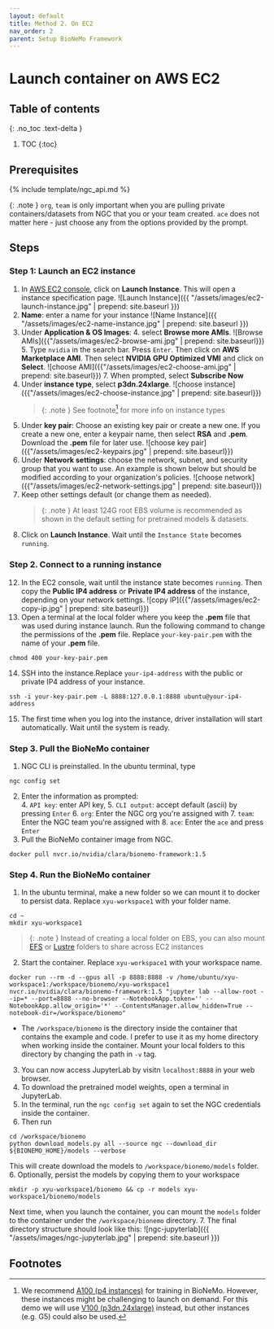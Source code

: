 ```yaml
---
layout: default
title: Method 2. On EC2
nav_order: 2
parent: Setup BioNeMo Framework
---
```


# Launch container on AWS EC2


## Table of contents
{: .no_toc .text-delta }

1. TOC
{:toc}


## Prerequisites

{% include template/ngc_api.md %}

{: .note }
`org`, `team` is only important when you are pulling private containers/datasets from NGC that you or your team created. `ace` does not matter here - just choose any from the options provided by the prompt. 

## Steps

### Step 1: Launch an EC2 instance
1. In [AWS EC2 console](https://us-east-1.console.aws.amazon.com/ec2/home?region=us-east-1), click on **Launch Instance**. This will open a instance specification page. ![Launch Instance]({{ "/assets/images/ec2-launch-instance.jpg" | prepend: site.baseurl }})
2. **Name**: enter a name for your instance
   ![Name Instance]({{ "/assets/images/ec2-name-instance.jpg" | prepend: site.baseurl }})
3. Under **Application & OS Images**:
   4. select **Browse more AMIs**.
   ![Browse AMIs]({{"/assets/images/ec2-browse-ami.jpg" | prepend: site.baseurl}})
   5. Type `nvidia` in the search bar. Press `Enter`. Then click on **AWS Marketplace AMI**. Then select **NVIDIA GPU Optimized VMI** and click on **Select**.
   ![choose AMI]({{"/assets/images/ec2-choose-ami.jpg" | prepend: site.baseurl}})
   7. When prompted, select **Subscribe Now**
8. Under **instance type**, select **p3dn.24xlarge**.
   ![choose instance]({{"/assets/images/ec2-choose-instance.jpg" | prepend: site.baseurl}})
   > {: .note }
   > See footnote[^1] for more info on instance types
9. Under **key pair**: Choose an existing key pair or create a new one. If you create a new one, enter a keypair name, then select **RSA** and **.pem**. Download the **.pem** file for later use. 
   ![choose key pair]({{"/assets/images/ec2-keypairs.jpg" | prepend: site.baseurl}})
10. Under **Network settings**: choose the network, subnet, and security group that you want to use. An example is shown below but should be modified according to your organization's policies.
![choose network]({{"/assets/images/ec2-network-settings.jpg" | prepend: site.baseurl}})
11. Keep other settings default (or change them as needed). 
      > {: .note }
    At least 124G root EBS volume is recommended as shown in the default setting for pretrained models & datasets.
12. Click on **Launch Instance**. Wait until the `Instance State` becomes `running`.


### Step 2. Connect to a running instance
12. In the EC2 console, wait until the instance state becomes `running`. Then copy the **Public IP4 address** or **Private IP4 address** of the instance, depending on your network settings. ![copy IP]({{"/assets/images/ec2-copy-ip.jpg" | prepend: site.baseurl}})
13. Open a terminal at the local folder where you keep the **.pem** file that was used during instance launch.  Run the following command to change the permissions of the **.pem** file. Replace `your-key-pair.pem` with the name of your **.pem** file.
```shell
chmod 400 your-key-pair.pem
```
14. SSH into the instance.Replace `your-ip4-address` with the public or private IP4 address of your instance. 
```shell
ssh -i your-key-pair.pem -L 8888:127.0.0.1:8888 ubuntu@your-ip4-address
```
15. The first time when you log into the instance, driver installation will start automatically. Wait until the system is ready. 

### Step 3. Pull the BioNeMo container
1. NGC CLI is preinstalled. In the ubuntu terminal, type
```shell
ngc config set
```
2. Enter the information as prompted:  
   4. `API key`: enter API key, 
   5. `CLI output`: accept default (ascii) by pressing `Enter`
   6. `org`: Enter the NGC org you're assigned with
   7. `team`: Enter the NGC team you're assigned with
   8. `ace`: Enter the `ace` and press `Enter`
9. Pull the BioNeMo container image from NGC. 
```shell
docker pull nvcr.io/nvidia/clara/bionemo-framework:1.5
```

### Step 4. Run the BioNeMo container
1. In the ubuntu terminal, make a new folder so we can mount it to docker to persist data. Replace `xyu-workspace1` with your folder name. 
 ```shell
 cd ~
 mkdir xyu-workspace1
 ```
> {: .note }
> Instead of creating a local folder on EBS, you can also mount [EFS](https://aws.amazon.com/efs/) or [Lustre](https://aws.amazon.com/fsx/lustre/) folders to share across EC2 instances
2. Start the container. Replace `xyu-workspace1` with your workspace name. 
```shell
docker run --rm -d --gpus all -p 8888:8888 -v /home/ubuntu/xyu-workspace1:/workspace/bionemo/xyu-workspace1 nvcr.io/nvidia/clara/bionemo-framework:1.5 "jupyter lab --allow-root --ip=* --port=8888 --no-browser --NotebookApp.token='' --NotebookApp.allow_origin='*' --ContentsManager.allow_hidden=True --notebook-dir=/workspace/bionemo"
```
   - The `/workspace/bionemo` is the directory inside the container that contains the example and code. I prefer to use it as my home directory when working inside the container. Mount your local folders to this directory by changing the path in `-v` tag. 
3. You can now access JupyterLab by visitn `localhost:8888` in your web browser.
4. To download the pretrained model weights, open a terminal in JupyterLab. 
5. In the terminal, run the `ngc config set` again to set the NGC credentials inside the container. 
5. Then run
```shell
cd /workspace/bionemo
python download_models.py all --source ngc --download_dir ${BIONEMO_HOME}/models --verbose
```
This will create download the models to `/workspace/bionemo/models` folder. 
6. Optionally, persist the models by copying them to your workspace
```shell
mkdir -p xyu-workspace1/bionemo && cp -r models xyu-workspace1/bionemo/models
```
Next time, when you launch the container, you can mount the `models` folder to the container under the `/workspace/bionemo` directory.
7. The final directory structure should look like this:
![ngc-jupyterlab]({{ "/assets/images/ngc-jupyterlab.jpg" | prepend: site.baseurl }})







## Footnotes
[^1]: We recommend [A100 (p4 instances)](https://aws.amazon.com/ec2/instance-types/p4/) for training in BioNeMo. However, these instances might be challenging to launch on demand. For this demo we will use [V100 (p3dn.24xlarge)](https://aws.amazon.com/ec2/instance-types/p3/#:~:text=Amazon%20EC2%20P3%20instance%20product%20details) instead, but other instances (e.g. G5) could also be used. 